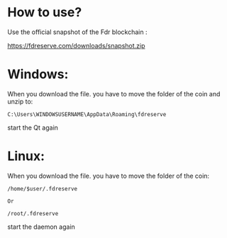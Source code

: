 # How to use?

Use the official snapshot of the Fdr blockchain : 

https://fdreserve.com/downloads/snapshot.zip

# Windows:

When  you download the file. you have to move the folder of the coin and unzip to:
```
C:\Users\WINDOWSUSERNAME\AppData\Roaming\fdreserve
```
start the Qt again

# Linux:

When  you download the file. you have to move the folder of the coin:

```
/home/$user/.fdreserve

Or 

/root/.fdreserve
```

start the daemon again
